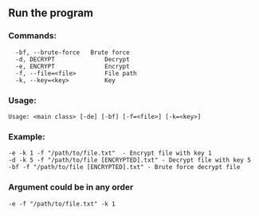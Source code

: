 
## Run the program

### Commands:

```
  -bf, --brute-force   Brute force
  -d, DECRYPT              Decrypt
  -e, ENCRYPT              Encrypt
  -f, --file=<file>        File path
  -k, --key=<key>          Key
```

### Usage:
```
Usage: <main class> [-de] [-bf] [-f=<file>] [-k=<key>]
```

### Example:
```
-e -k 1 -f "/path/to/file.txt"  - Encrypt file with key 1
-d -k 5 -f "/path/to/file [ENCRYPTED].txt" - Decrypt file with key 5
-bf -f "/path/to/file [ENCRYPTED].txt" - Brute force decrypt file
```

### Argument could be in any order
```
-e -f "/path/to/file.txt" -k 1
```
